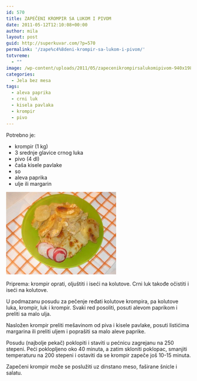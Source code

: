```yaml
---
id: 570
title: ZAPEČENI KROMPIR SA LUKOM I PIVOM
date: 2011-05-12T12:10:08+00:00
author: mila
layout: post
guid: http://superkuvar.com/?p=570
permalink: '/zape%c4%8deni-krompir-sa-lukom-i-pivom/'
totvreme:
  - ""
image: /wp-content/uploads/2011/05/zapecenikrompirsalukomipivom-940x198.jpg
categories:
  - Jela bez mesa
tags:
  - aleva paprika
  - crni luk
  - kisela pavlaka
  - krompir
  - pivo
---
```

Potrebno je:

  * krompir (1 kg)
  * 3 srednje glavice crnog luka
  * pivo (4 dl)
  * čaša kisele pavlake
  * so
  * aleva paprika
  * ulje ili margarin

[<img class="alignnone size-medium wp-image-8730" src="/wp-content/uploads/2011/05/zapecenikrompirsalukomipivom-300x225.jpg" alt="zapecenikrompirsalukomipivom" width="300" height="225" />](/wp-content/uploads/2011/05/zapecenikrompirsalukomipivom.jpg)

Priprema: krompir oprati, oljuštiti i iseći na kolutove. Crni luk takođe očistiti i iseći na kolutove.

U podmazanu posudu za pečenje ređati kolutove krompira, pa kolutove luka, krompir, luk i krompir. Svaki red posoliti, posuti alevom paprikom i preliti sa malo ulja.

Nasložen krompir preliti mešavinom od piva i kisele pavlake, posuti listićima margarina ili preliti uljem i poprašiti sa malo aleve paprike.

Posudu (najbolje pekač) poklopiti i staviti u pećnicu zagrejanu na 250 stepeni. Peći poklopljeno oko 40 minuta, a zatim skloniti poklopac, smanjiti temperaturu na 200 stepeni i ostaviti da se krompir zapeče još 10-15 minuta.

Zapečeni krompir može se poslužiti uz dinstano meso, faširane šnicle i salatu.